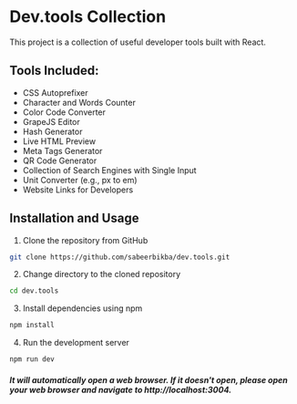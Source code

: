 
# Dev.tools Collection

This project is a collection of useful developer tools built with React.

## Tools Included:

- CSS Autoprefixer
- Character and Words Counter
- Color Code Converter
- GrapeJS Editor
- Hash Generator
- Live HTML Preview
- Meta Tags Generator
- QR Code Generator
- Collection of Search Engines with Single Input
- Unit Converter (e.g., px to em)
- Website Links for Developers

## Installation and Usage

1. Clone the repository from GitHub
```bash
git clone https://github.com/sabeerbikba/dev.tools.git
```
2. Change directory to the cloned repository
```bash
cd dev.tools
```
3. Install dependencies using npm
```bash
npm install
```
4. Run the development server
```bash
npm run dev
```
##### It will automatically open a web browser. If it doesn't open, please open your web browser and navigate to http://localhost:3004.
